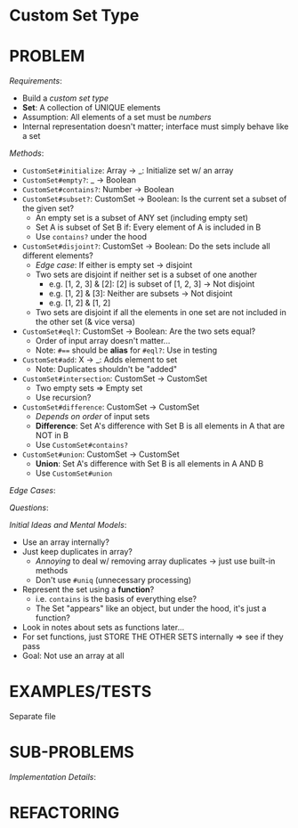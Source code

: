 # Custom Set Type

# PROBLEM

*Requirements*:
- Build a *custom set type*
- **Set**: A collection of UNIQUE elements
- Assumption: All elements of a set must be *numbers*
- Internal representation doesn't matter; interface must simply behave like a set

*Methods*:
- `CustomSet#initialize`: Array -> _: Initialize set w/ an array
- `CustomSet#empty?`: _ -> Boolean
- `CustomSet#contains?`: Number -> Boolean
- `CustomSet#subset?`: CustomSet -> Boolean: Is the current set a subset of the given set?
  - An empty set is a subset of ANY set (including empty set)
  - Set A is subset of Set B if: Every element of A is included in B
  - Use `contains?` under the hood
- `CustomSet#disjoint?`: CustomSet -> Boolean: Do the sets include all different elements?
  - *Edge case*: If either is empty set -> disjoint
  - Two sets are disjoint if neither set is a subset of one another
    - e.g. [1, 2, 3] & [2]: [2] is subset of [1, 2, 3] -> Not disjoint
    - e.g. [1, 2] & [3]: Neither are subsets -> Not disjoint
    - e.g. [1, 2] & [1, 2]
  - Two sets are disjoint if all the elements in one set are not included in the other set (& vice versa)
- `CustomSet#eql?`: CustomSet -> Boolean: Are the two sets equal?
  - Order of input array doesn't matter...
  - Note: `#==` should be **alias** for `#eql?`: Use in testing
- `CustomSet#add`: X -> _: Adds element to set
  - Note: Duplicates shouldn't be "added"
- `CustomSet#intersection`: CustomSet -> CustomSet
  - Two empty sets => Empty set
  - Use recursion?
- `CustomSet#difference`: CustomSet -> CustomSet
  - *Depends on order* of input sets
  - **Difference**: Set A's difference with Set B is all elements in A that are NOT in B
  - Use `CustomSet#contains?`
- `CustomSet#union`: CustomSet -> CustomSet
  - **Union**: Set A's difference with Set B is all elements in A AND B
  - Use `CustomSet#union`

*Edge Cases*:


*Questions*:


*Initial Ideas and Mental Models*:
- Use an array internally?
- Just keep duplicates in array?
  - *Annoying* to deal w/ removing array duplicates -> just use built-in methods
  - Don't use `#uniq` (unnecessary processing)
- Represent the set using a **function**?
  - i.e. `contains` is the basis of everything else?
  - The Set "appears" like an object, but under the hood, it's just a function?
- Look in notes about sets as functions later...
- For set functions, just STORE THE OTHER SETS internally => see if they pass
- Goal: Not use an array at all

# EXAMPLES/TESTS

Separate file

# SUB-PROBLEMS


*Implementation Details*:


# REFACTORING

